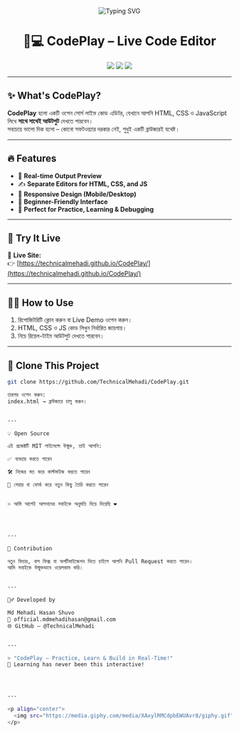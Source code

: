 <p align="center">
  <img src="https://readme-typing-svg.demolab.com?font=Fira+Code&size=25&pause=1000&color=36BCF7&center=true&vCenter=true&width=435&lines=Welcome+to+CodePlay+Live+Editor!;Edit+HTML+CSS+JS+with+Live+Output" alt="Typing SVG" />
</p>

<h1 align="center">🎨💻 CodePlay – Live Code Editor</h1>

<p align="center">
  <img src="https://img.shields.io/badge/Status-Active-success?style=for-the-badge&logo=github" />
  <img src="https://img.shields.io/badge/License-MIT-blue?style=for-the-badge" />
  <img src="https://img.shields.io/badge/Made%20With-💖%20By%20Mehadi-ff69b4?style=for-the-badge" />
</p>

---

## ✨ What's CodePlay?

**CodePlay** হলো একটি ওপেন সোর্স লাইভ কোড এডিটর, যেখানে আপনি HTML, CSS ও JavaScript লিখে **সাথে সাথেই আউটপুট** দেখতে পারবেন।  
সবচেয়ে ভালো দিক হলো – কোনো সফটওয়্যার দরকার নেই, শুধুই একটি ব্রাউজারই যথেষ্ট।

---

## 🔥 Features

- 🔁 **Real-time Output Preview**
- ✍️ **Separate Editors for HTML, CSS, and JS**
- 📱 **Responsive Design (Mobile/Desktop)**
- 🎯 **Beginner-Friendly Interface**
- 🧪 **Perfect for Practice, Learning & Debugging**

---

## 🚀 Try It Live

🔗 **Live Site:**  
👉 [https://technicalmehadi.github.io/CodePlay/](https://technicalmehadi.github.io/CodePlay/)

---

## 🧑‍💻 How to Use

1. রিপোজিটরিটি ক্লোন করুন বা Live Demo ওপেন করুন।
2. HTML, CSS ও JS কোড লিখুন নির্ধারিত জায়গায়।
3. নিচে রিয়েল-টাইম আউটপুট দেখতে পারবেন।

---

## 📂 Clone This Project

```bash
git clone https://github.com/TechnicalMehadi/CodePlay.git

তারপর ওপেন করুন:
index.html → ব্রাউজারে চালু করুন।


---

💡 Open Source

এই প্রজেক্টটি MIT লাইসেন্সে উন্মুক্ত, তাই আপনি:

✅ ব্যবহার করতে পারেন

🛠️ নিজের মত করে কাস্টমাইজ করতে পারেন

🔁 শেয়ার বা ফোর্ক করে নতুন কিছু তৈরি করতে পারেন


> আমি আগেই আপনাদের সবাইকে অনুমতি দিয়ে দিয়েছি ❤️




---

🤝 Contribution

নতুন ফিচার, বাগ ফিক্স বা অপটিমাইজেশন দিতে চাইলে আপনি Pull Request করতে পারেন।
আমি সবাইকে উন্মুক্তভাবে ওয়েলকাম করি।


---

🙋‍♂️ Developed by

Md Mehadi Hasan Shuvo
📧 official.mdmehadihasan@gmail.com
🌐 GitHub – @TechnicalMehadi


---

> "CodePlay – Practice, Learn & Build in Real-Time!"
🧠 Learning has never been this interactive!




---

<p align="center">
  <img src="https://media.giphy.com/media/XAxylRMCdpbEWUAvr8/giphy.gif" width="300" alt="code typing gif" />
</p>
```
